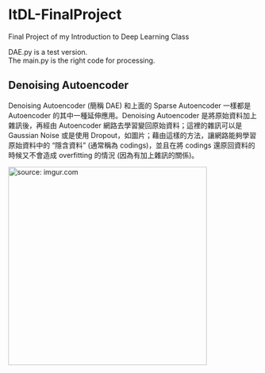 # ItDL-FinalProject
Final Project of my Introduction to Deep Learning Class

DAE.py is a test version.<br>
The main.py is the right code for processing.

## Denoising Autoencoder

Denoising Autoencoder (簡稱 DAE) 和上面的 Sparse Autoencoder 一樣都是 Autoencoder 的其中一種延伸應用。Denoising Autoencoder 是將原始資料加上雜訊後，再經由 Autoencoder 網路去學習變回原始資料；這裡的雜訊可以是 Gaussian Noise 或是使用 Dropout，如圖片；藉由這樣的方法，讓網路能夠學習原始資料中的 “隱含資料” (通常稱為 codings)，並且在將 codings 還原回資料的時候又不會造成 overfitting 的情況 (因為有加上雜訊的關係)。

<a href="https://imgur.com/zso7P1a"><img src="https://i.imgur.com/zso7P1a.png" width="400" title="source: imgur.com" /></a>


